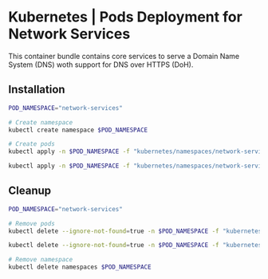 # Kubernetes | Pods Deployment for Network Services

This container bundle contains core services to serve a Domain Name System (DNS) woth support for DNS over HTTPS (DoH).

## Installation

```sh
POD_NAMESPACE="network-services"

# Create namespace
kubectl create namespace $POD_NAMESPACE

# Create pods
kubectl apply -n $POD_NAMESPACE -f "kubernetes/namespaces/network-services/manifests/pihole.yaml"

kubectl apply -n $POD_NAMESPACE -f "kubernetes/namespaces/network-services/manifests/wireguard.yaml"
```

## Cleanup

```sh
POD_NAMESPACE="network-services"

# Remove pods
kubectl delete --ignore-not-found=true -n $POD_NAMESPACE -f "kubernetes/namespaces/network-services/manifests/pihole.yaml"

kubectl delete --ignore-not-found=true -n $POD_NAMESPACE -f "kubernetes/namespaces/network-services/manifests/wireguard.yaml"

# Remove namespace
kubectl delete namespaces $POD_NAMESPACE
```

